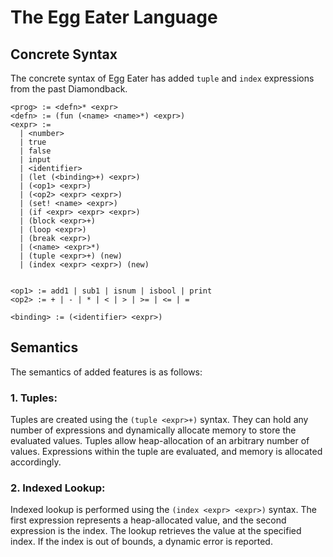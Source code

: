 # The Egg Eater Language

## Concrete Syntax

The concrete syntax of Egg Eater has added `tuple` and `index` expressions from the past Diamondback.

```
<prog> := <defn>* <expr>
<defn> := (fun (<name> <name>*) <expr>)
<expr> :=
  | <number>
  | true
  | false
  | input
  | <identifier>
  | (let (<binding>+) <expr>)
  | (<op1> <expr>)
  | (<op2> <expr> <expr>)
  | (set! <name> <expr>)
  | (if <expr> <expr> <expr>)
  | (block <expr>+)
  | (loop <expr>)
  | (break <expr>)
  | (<name> <expr>*)
  | (tuple <expr>+) (new)
  | (index <expr> <expr>) (new)


<op1> := add1 | sub1 | isnum | isbool | print
<op2> := + | - | * | < | > | >= | <= | =

<binding> := (<identifier> <expr>)
```

## Semantics

The semantics of added features is as follows:

### 1. Tuples:

Tuples are created using the `(tuple <expr>+)` syntax.
They can hold any number of expressions and dynamically allocate memory to store the evaluated values. Tuples allow heap-allocation of an arbitrary number of values. Expressions within the tuple are evaluated, and memory is allocated accordingly.

### 2. Indexed Lookup:

Indexed lookup is performed using the `(index <expr> <expr>)` syntax.
The first expression represents a heap-allocated value, and the second expression is the index.
The lookup retrieves the value at the specified index.
If the index is out of bounds, a dynamic error is reported.